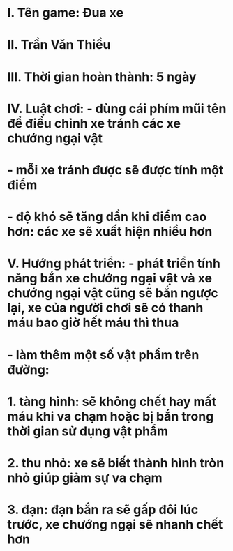 # I. Tên game: Đua xe

# II. Trần Văn Thiều

# III. Thời gian hoàn thành: 5 ngày

# IV. Luật chơi: - dùng cái phím mũi tên để điều chỉnh xe tránh các xe chướng ngại vật
#            - mỗi xe tránh được sẽ được tính một điểm
#            - độ khó sẽ tăng dần khi điểm cao hơn: các xe sẽ xuất hiện nhiều hơn

# V. Hướng phát triển: - phát triển tính năng bắn xe chướng ngại vật và xe chướng ngại vật cũng sẽ bắn ngược lại, xe của người chơi sẽ có thanh máu bao giờ hết máu thì thua
#                   - làm thêm một số vật phẩm trên đường:
#                     1. tàng hình: sẽ không chết hay mất máu khi va chạm hoặc bị bắn trong thời gian sử dụng vật phẩm
#                     2. thu nhỏ: xe sẽ biết thành hình tròn nhỏ giúp giảm sự va chạm
#                     3. đạn: đạn bắn ra sẽ gấp đôi lúc trước, xe chướng ngại sẽ nhanh chết hơn
